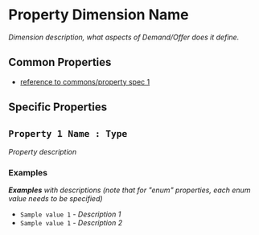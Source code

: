 # Property Dimension Name 
_Dimension description, what aspects of Demand/Offer does it define._

## Common Properties

* [reference to commons/property spec 1](../0-commons/golem/inf.md)
  
## Specific Properties

## `Property 1 Name : Type`

_Property description_

### **Examples**

_**Examples** with descriptions (note that for "enum" properties, each enum value needs to be specified)_

* `Sample value 1` - _Description 1_
* `Sample value 1` - _Description 2_
